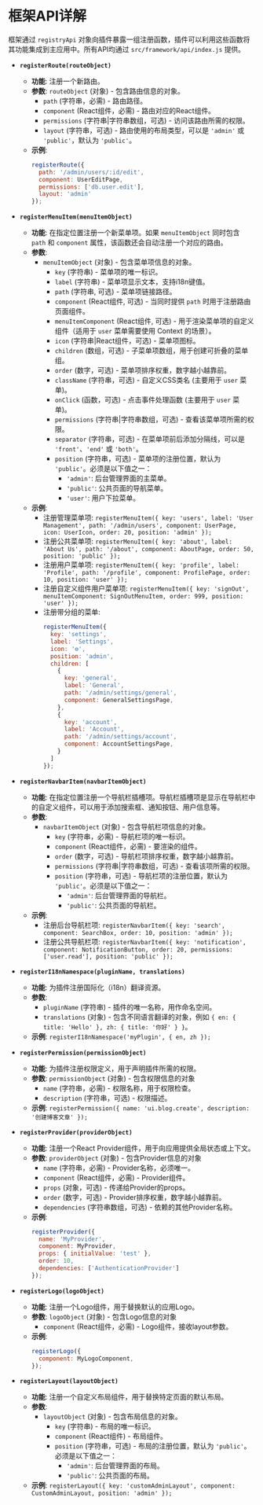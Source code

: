 # 框架API详解

框架通过 `registryApi` 对象向插件暴露一组注册函数，插件可以利用这些函数将其功能集成到主应用中。所有API均通过 `src/framework/api/index.js` 提供。

*   **`registerRoute(routeObject)`**
    *   **功能**: 注册一个新路由。
    *   **参数**: `routeObject` (对象) - 包含路由信息的对象。
        *   `path` (字符串，必需) - 路由路径。
        *   `component` (React组件，必需) - 路由对应的React组件。
        *   `permissions` (字符串|字符串数组，可选) - 访问该路由所需的权限。
        *   `layout` (字符串，可选) - 路由使用的布局类型，可以是 `'admin'` 或 `'public'`，默认为 `'public'`。
    *   **示例**:
        ```javascript
        registerRoute({
          path: '/admin/users/:id/edit',
          component: UserEditPage,
          permissions: ['db.user.edit'],
          layout: 'admin'
        });
        ```

*   **`registerMenuItem(menuItemObject)`**
    *   **功能**: 在指定位置注册一个新菜单项。如果 `menuItemObject` 同时包含 `path` 和 `component` 属性，该函数还会自动注册一个对应的路由。
    *   **参数**:
        *   `menuItemObject` (对象) - 包含菜单项信息的对象。
            *   `key` (字符串) - 菜单项的唯一标识。
            *   `label` (字符串) - 菜单项显示文本，支持i18n键值。
            *   `path` (字符串, 可选) - 菜单项链接路径。
            *   `component` (React组件, 可选) - 当同时提供 `path` 时用于注册路由页面组件。
            *   `menuItemComponent` (React组件, 可选) - 用于渲染菜单项的自定义组件（适用于 `user` 菜单需要使用 Context 的场景）。
            *   `icon` (字符串|React组件，可选) - 菜单项图标。
            *   `children` (数组，可选) - 子菜单项数组，用于创建可折叠的菜单组。
            *   `order` (数字，可选) - 菜单项排序权重，数字越小越靠前。
            *   `className` (字符串，可选) - 自定义CSS类名 (主要用于 `user` 菜单)。
            *   `onClick` (函数，可选) - 点击事件处理函数 (主要用于 `user` 菜单)。
            *   `permissions` (字符串|字符串数组，可选) - 查看该菜单项所需的权限。
            *   `separator` (字符串，可选) - 在菜单项前后添加分隔线，可以是 `'front'`、`'end'` 或 `'both'`。
            *   `position` (字符串，可选) - 菜单项的注册位置，默认为 `'public'`。必须是以下值之一：
                *   `'admin'`: 后台管理界面的主菜单。
                *   `'public'`: 公共页面的导航菜单。
                *   `'user'`: 用户下拉菜单。
    *   **示例**:
        *   注册管理菜单项: `registerMenuItem({ key: 'users', label: 'User Management', path: '/admin/users', component: UserPage, icon: UserIcon, order: 20, position: 'admin' });`
        *   注册公共菜单项: `registerMenuItem({ key: 'about', label: 'About Us', path: '/about', component: AboutPage, order: 50, position: 'public' });`
        *   注册用户菜单项: `registerMenuItem({ key: 'profile', label: 'Profile', path: '/profile', component: ProfilePage, order: 10, position: 'user' });`
        *   注册自定义组件用户菜单项: `registerMenuItem({ key: 'signOut', menuItemComponent: SignOutMenuItem, order: 999, position: 'user' });`
        *   注册带分组的菜单:
            ```javascript
            registerMenuItem({
              key: 'settings',
              label: 'Settings',
              icon: '⚙️',
              position: 'admin',
              children: [
                {
                  key: 'general',
                  label: 'General',
                  path: '/admin/settings/general',
                  component: GeneralSettingsPage,
                },
                {
                  key: 'account',
                  label: 'Account',
                  path: '/admin/settings/account',
                  component: AccountSettingsPage,
                }
              ]
            });
            ```

*   **`registerNavbarItem(navbarItemObject)`**
    *   **功能**: 在指定位置注册一个导航栏插槽项。导航栏插槽项是显示在导航栏中的自定义组件，可以用于添加搜索框、通知按钮、用户信息等。
    *   **参数**:
        *   `navbarItemObject` (对象) - 包含导航栏项信息的对象。
            *   `key` (字符串，必需) - 导航栏项的唯一标识。
            *   `component` (React组件，必需) - 要渲染的组件。
            *   `order` (数字，可选) - 导航栏项排序权重，数字越小越靠前。
            *   `permissions` (字符串|字符串数组，可选) - 查看该项所需的权限。
            *   `position` (字符串，可选) - 导航栏项的注册位置，默认为 `'public'`。必须是以下值之一：
                *   `'admin'`: 后台管理界面的导航栏。
                *   `'public'`: 公共页面的导航栏。
    *   **示例**:
        *   注册后台导航栏项: `registerNavbarItem({ key: 'search', component: SearchBox, order: 10, position: 'admin' });`
        *   注册公共导航栏项: `registerNavbarItem({ key: 'notification', component: NotificationButton, order: 20, permissions: ['user.read'], position: 'public' });`

*   **`registerI18nNamespace(pluginName, translations)`**
    *   **功能**: 为插件注册国际化（i18n）翻译资源。
    *   **参数**:
        *   `pluginName` (字符串) - 插件的唯一名称，用作命名空间。
        *   `translations` (对象) - 包含不同语言翻译的对象，例如 `{ en: { title: 'Hello' }, zh: { title: '你好' } }`。
    *   **示例**: `registerI18nNamespace('myPlugin', { en, zh });`

*   **`registerPermission(permissionObject)`**
    *   **功能**: 为插件注册权限定义，用于声明插件所需的权限。
    *   **参数**: `permissionObject` (对象) - 包含权限信息的对象
        *   `name` (字符串，必需) - 权限名称，用于权限检查。
        *   `description` (字符串，可选) - 权限描述。
    *   **示例**: `registerPermission({ name: 'ui.blog.create', description: '创建博客文章' });`

*   **`registerProvider(providerObject)`**
    *   **功能**: 注册一个React Provider组件，用于向应用提供全局状态或上下文。
    *   **参数**: `providerObject` (对象) - 包含Provider信息的对象
        *   `name` (字符串，必需) - Provider名称，必须唯一。
        *   `component` (React组件，必需) - Provider组件。
        *   `props` (对象，可选) - 传递给Provider的props。
        *   `order` (数字，可选) - Provider排序权重，数字越小越靠前。
        *   `dependencies` (字符串数组，可选) - 依赖的其他Provider名称。
    *   **示例**:
        ```javascript
        registerProvider({
          name: 'MyProvider',
          component: MyProvider,
          props: { initialValue: 'test' },
          order: 10,
          dependencies: ['AuthenticationProvider']
        });
        ```

*   **`registerLogo(logoObject)`**
    *   **功能**: 注册一个Logo组件，用于替换默认的应用Logo。
    *   **参数**: `logoObject` (对象) - 包含Logo信息的对象
        *   `component` (React组件，必需) - Logo组件，接收layout参数。
    *   **示例**:
        ```javascript
        registerLogo({
          component: MyLogoComponent,
        });
        ```

*   **`registerLayout(layoutObject)`**
    *   **功能**: 注册一个自定义布局组件，用于替换特定页面的默认布局。
    *   **参数**:
        *   `layoutObject` (对象) - 包含布局信息的对象。
            *   `key` (字符串) - 布局的唯一标识。
            *   `component` (React组件) - 布局组件。
            *   `position` (字符串，可选) - 布局的注册位置，默认为 `'public'`。必须是以下值之一：
                *   `'admin'`: 后台管理界面的布局。
                *   `'public'`: 公共页面的布局。
    *   **示例**: `registerLayout({ key: 'customAdminLayout', component: CustomAdminLayout, position: 'admin' });`